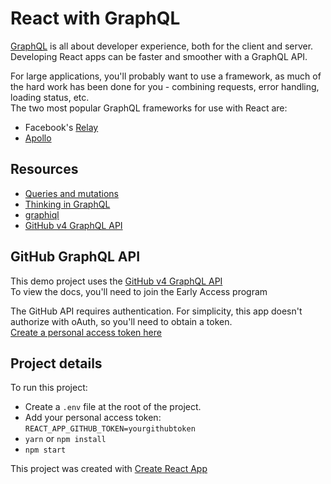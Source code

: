 # React with GraphQL

[GraphQL](http://graphql.org/) is all about developer experience, both for the client and server. Developing React apps can be faster and smoother with a GraphQL API.

For large applications, you'll probably want to use a framework, as much of the hard work has been done for you - combining requests, error handling, loading status, etc.  
The two most popular GraphQL frameworks for use with React are:  
  - Facebook's [Relay](https://facebook.github.io/relay/)
  - [Apollo](http://dev.apollodata.com/react/)

## Resources

  - [Queries and mutations](http://graphql.org/learn/queries/)
  - [Thinking in GraphQL](https://facebook.github.io/relay/docs/thinking-in-graphql.html)
  - [graphiql](https://github.com/graphql/graphiql)
  - [GitHub v4 GraphQL API](https://developer.github.com/v4/)


## GitHub GraphQL API

This demo project uses the [GitHub v4 GraphQL API](https://developer.github.com/v4/)  
To view the docs, you'll need to join the Early Access program

The GitHub API requires authentication. For simplicity, this app doesn't authorize with oAuth, so you'll need to obtain a token.  
[Create a personal access token here](https://help.github.com/articles/creating-a-personal-access-token-for-the-command-line/)

## Project details

To run this project:
  - Create a `.env` file at the root of the project.
  - Add your personal access token: `REACT_APP_GITHUB_TOKEN=yourgithubtoken`
  - `yarn` or `npm install`
  - `npm start`

This project was created with [Create React App](https://github.com/facebookincubator/create-react-app/blob/master/packages/react-scripts/template/README.md)
